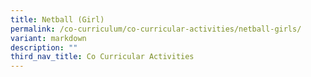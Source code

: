 ```yaml
---
title: Netball (Girl)
permalink: /co-curriculum/co-curricular-activities/netball-girls/
variant: markdown
description: ""
third_nav_title: Co Curricular Activities
---
```

